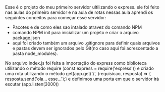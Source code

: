 Esse é o projeto do meu primeiro servidor ultilizando o express. ele foi feito nas aulas do primeiro servidor e na aula de rotas
nessas aula aprendi os seguintes conceitos para começar esse servidor: 
- Pacotes e de como eles sao intalado atravez do comando NPM
- comando NPM init para inicializar um projeto e criar o arquivo package.json
- aqui foi criado também um arquivo .gitignore para definir quais arquivos e pastas devem ser ignorados pelo Git(no caso aqui foi acrescentado a pasta node_modules).
  
No arquivo index.js foi feita a importação do express como biblioteca utilizando o método require (const express = require('express')) e criado uma rota utilizando o método get(app.get('/', (requisicao, resposta) => {
    resposta.send('ola... esse...');) e definimos uma porta em que o servidor irá escutar (app.listen(3000))
